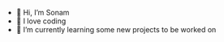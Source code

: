 - 👋 Hi, I’m Sonam
- 👀 I love coding
- 🌱 I’m currently learning some new projects to be worked on


<!---
Sonam-1986/Sonam-1986 is a ✨ special ✨ repository because its `README.md` (this file) appears on your GitHub profile.
You can click the Preview link to take a look at your changes.
--->

